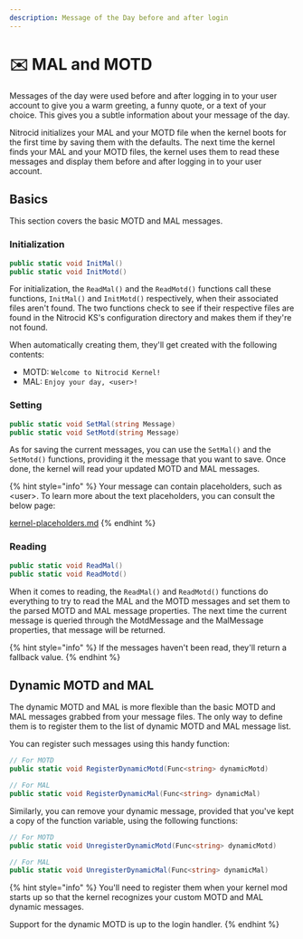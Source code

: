```yaml
---
description: Message of the Day before and after login
---
```


# ✉️ MAL and MOTD

Messages of the day were used before and after logging in to your user account to give you a warm greeting, a funny quote, or a text of your choice. This gives you a subtle information about your message of the day.

Nitrocid initializes your MAL and your MOTD file when the kernel boots for the first time by saving them with the defaults. The next time the kernel finds your MAL and your MOTD files, the kernel uses them to read these messages and display them before and after logging in to your user account.

## Basics

This section covers the basic MOTD and MAL messages.

### Initialization

```csharp
public static void InitMal()
public static void InitMotd()
```

For initialization, the `ReadMal()` and the `ReadMotd()` functions call these functions, `InitMal()` and `InitMotd()` respectively, when their associated files aren't found. The two functions check to see if their respective files are found in the Nitrocid KS's configuration directory and makes them if they're not found.

When automatically creating them, they'll get created with the following contents:

* MOTD: `Welcome to Nitrocid Kernel!`
* MAL: `Enjoy your day, <user>!`

### Setting

```csharp
public static void SetMal(string Message)
public static void SetMotd(string Message)
```

As for saving the current messages, you can use the `SetMal()` and the `SetMotd()` functions, providing it the message that you want to save. Once done, the kernel will read your updated MOTD and MAL messages.

{% hint style="info" %}
Your message can contain placeholders, such as \<user>. To learn more about the text placeholders, you can consult the below page:

[kernel-placeholders.md](kernel-placeholders.md "mention")
{% endhint %}

### Reading

```csharp
public static void ReadMal()
public static void ReadMotd()
```

When it comes to reading, the `ReadMal()` and `ReadMotd()` functions do everything to try to read the MAL and the MOTD messages and set them to the parsed MOTD and MAL message properties. The next time the current message is queried through the MotdMessage and the MalMessage properties, that message will be returned.

{% hint style="info" %}
If the messages haven't been read, they'll return a fallback value.
{% endhint %}

## Dynamic MOTD and MAL

The dynamic MOTD and MAL is more flexible than the basic MOTD and MAL messages grabbed from your message files. The only way to define them is to register them to the list of dynamic MOTD and MAL message list.

You can register such messages using this handy function:

```csharp
// For MOTD
public static void RegisterDynamicMotd(Func<string> dynamicMotd)

// For MAL
public static void RegisterDynamicMal(Func<string> dynamicMal)
```

Similarly, you can remove your dynamic message, provided that you've kept a copy of the function variable, using the following functions:

```csharp
// For MOTD
public static void UnregisterDynamicMotd(Func<string> dynamicMotd)

// For MAL
public static void UnregisterDynamicMal(Func<string> dynamicMal)
```

{% hint style="info" %}
You'll need to register them when your kernel mod starts up so that the kernel recognizes your custom MOTD and MAL dynamic messages.

Support for the dynamic MOTD is up to the login handler.
{% endhint %}
